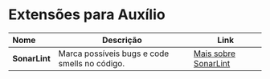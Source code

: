 ﻿# Extensões para Auxílio

| Nome          | Descrição                                     | Link                                    |
| :------------ | --------------------------------------------- | --------------------------------------- |
| **SonarLint** | Marca possíveis bugs e code smells no código. | [Mais sobre SonarLint](https://www.sonarlint.org/vscode) |

